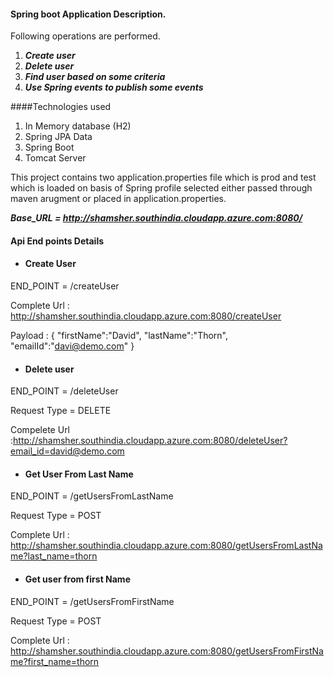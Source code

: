 #### Spring boot Application Description.
Following operations are performed.

1. ***Create user***
2. ***Delete user***
3. ***Find user based on some criteria***
4. ***Use Spring events to publish some events***
 
 
 ####Technologies used
 1. In Memory database (H2)
 2. Spring JPA Data
 3. Spring Boot
 4. Tomcat Server

This project contains two application.properties file which is prod and test which is loaded on
basis of Spring profile selected either passed through maven arugment or placed in application.properties.

***Base_URL = http://shamsher.southindia.cloudapp.azure.com:8080/***
#### Api End points Details 
* #### Create User


END_POINT = /createUser

Complete Url : http://shamsher.southindia.cloudapp.azure.com:8080/createUser

Payload : 
{
    "firstName":"David",
    "lastName":"Thorn",
    "emailId":"davi@demo.com"
}

* #### Delete user 

END_POINT = /deleteUser

Request Type = DELETE

Compelete Url :http://shamsher.southindia.cloudapp.azure.com:8080/deleteUser?email_id=david@demo.com

* #### Get User From Last Name
END_POINT = /getUsersFromLastName

Request Type = POST

Complete Url : http://shamsher.southindia.cloudapp.azure.com:8080/getUsersFromLastName?last_name=thorn

* #### Get user from first Name

END_POINT = /getUsersFromFirstName

Request Type = POST

Complete Url : http://shamsher.southindia.cloudapp.azure.com:8080/getUsersFromFirstName?first_name=thorn

